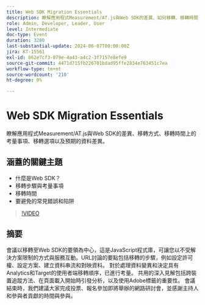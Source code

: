 ```yaml
---
title: Web SDK Migration Essentials
description: 瞭解應用程式Measurement/AT.js與Web SDK的差異、如何移轉、移轉時間上的考量事項、移轉選項以及預期的資料差異。重點討論點 — 什麼是Web SDK？ 移轉步驟與考量設定移轉時機的常見錯誤與要避免的陷阱
role: Admin, Developer, Leader, User
level: Intermediate
doc-type: Event
duration: 3280
last-substantial-update: 2024-06-07T00:00:00Z
jira: KT-15561
exl-id: 862e7cf3-079e-4a43-a4c2-3f7157e8efe9
source-git-commit: 4471d715fb226701bdad95ffe2834e763451c7ea
workflow-type: tm+mt
source-wordcount: '210'
ht-degree: 0%

---
```


# Web SDK Migration Essentials

瞭解應用程式Measurement/AT.js與Web SDK的差異、移轉方式、移轉時間上的考量事項、移轉選項以及預期的資料差異。

## 涵蓋的關鍵主題

* 什麼是Web SDK？
* 移轉步驟與考量事項
* 移轉時間
* 要避免的常見錯誤和陷阱

>[!VIDEO](https://video.tv.adobe.com/v/3429291/?learn=on)


## 摘要

會議以移轉至Web SDK的要領為中心，這是JavaScript程式庫，可讓您以不受解決方案限制的方式與服務互動。&#x200B;URL討論的要點包括移轉的步驟，例如設定許可權、設定方案、建立資料串流和對映資料。 對於處理資料變異和決定具有Analytics和Target的使用者端移轉順序，已進行考量。 共用的深入見解包括跨裝置追蹤方法、在頁面載入開始時引發分析，以及使用Adobe標籤的重要性。 會議結束時，我們建議大家完成投票、報名參加即將舉辦的網路研討會，並感謝主持人和參與者貢獻的時間與參與。